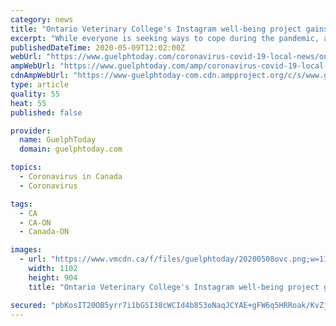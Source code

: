 ```yaml
---
category: news
title: "Ontario Veterinary College's Instagram well-being project gains global following"
excerpt: "While everyone is seeking ways to cope during the pandemic, a well-being project launched by the Ontario Veterinary College at the University of Guelph has quickly gained fans across the globe on social media."
publishedDateTime: 2020-05-09T12:02:00Z
webUrl: "https://www.guelphtoday.com/coronavirus-covid-19-local-news/ontario-veterinary-colleges-instagram-well-being-project-gains-global-following-2336487"
ampWebUrl: "https://www.guelphtoday.com/amp/coronavirus-covid-19-local-news/ontario-veterinary-colleges-instagram-well-being-project-gains-global-following-2336487"
cdnAmpWebUrl: "https://www-guelphtoday-com.cdn.ampproject.org/c/s/www.guelphtoday.com/amp/coronavirus-covid-19-local-news/ontario-veterinary-colleges-instagram-well-being-project-gains-global-following-2336487"
type: article
quality: 55
heat: 55
published: false

provider:
  name: GuelphToday
  domain: guelphtoday.com

topics:
  - Coronavirus in Canada
  - Coronavirus

tags:
  - CA
  - CA-ON
  - Canada-ON

images:
  - url: "https://www.vmcdn.ca/f/files/guelphtoday/20200508ovc.png;w=1102;h=904;mode=crop"
    width: 1102
    height: 904
    title: "Ontario Veterinary College's Instagram well-being project gains global following"

secured: "pbKosIT20OB5yrr7i1bGSI38cWCId4b853oNaqJCYAE+gFW6q5HRRoak/KvZjUxEHc0pgt2iI4C+1nKKHLZjSJU19cnN+LEbC+atGsR3RsZztP6HlWRLGOD8O3ihFkM6HYI4/kw+HLntpvlFrAkrFduSZfN/XOEdVdvUDqZ4T90PxTTt7T4TVMeD9o7M24/e29RjwOBW5S4ZwJH8Sp5PwLqjMLz6t/FdAycoAGcsMOmsEguMc8CrRXBoyoTyXqSElVEFyDs2SlyHZPgPHtrNJJy4xv9UuUy910I88dXIj0UZ7x0hMbsADS6Ec8X7vi9h;3VrxLSJEd21pOCrMcOuMcA=="
---
```


